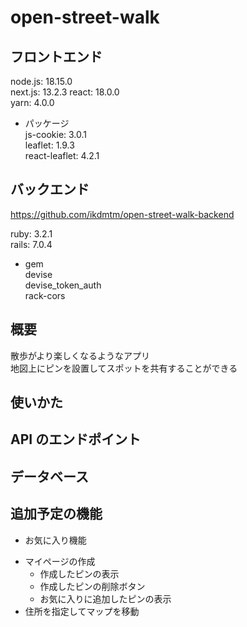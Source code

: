 # open-street-walk

## フロントエンド

node.js: 18.15.0  
next.js: 13.2.3
react: 18.0.0  
yarn: 4.0.0

-   パッケージ  
    js-cookie: 3.0.1  
    leaflet: 1.9.3  
    react-leaflet: 4.2.1

## バックエンド

<https://github.com/ikdmtm/open-street-walk-backend>

ruby: 3.2.1  
rails: 7.0.4

-   gem  
    devise  
    devise_token_auth  
    rack-cors

## 概要

散歩がより楽しくなるようなアプリ  
地図上にピンを設置してスポットを共有することができる

## 使いかた

## API のエンドポイント

## データベース

## 追加予定の機能

-   お気に入り機能

*   マイページの作成
    -   作成したピンの表示
    -   作成したピンの削除ボタン
    *   お気に入りに追加したピンの表示
*   住所を指定してマップを移動
